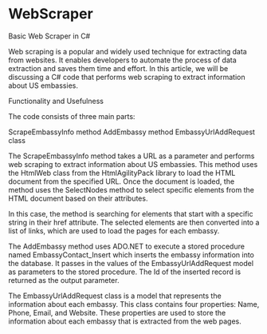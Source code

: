 # WebScraper

Basic Web Scraper in C#

Web scraping is a popular and widely used technique for extracting data from websites. It enables developers to automate the process of data extraction and saves them time and effort. In this article, we will be discussing a C# code that performs web scraping to extract information about US embassies.

Functionality and Usefulness

The code consists of three main parts:

ScrapeEmbassyInfo method
AddEmbassy method
EmbassyUrlAddRequest class

The ScrapeEmbassyInfo method takes a URL as a parameter and performs web scraping to extract information about US embassies. This method uses the HtmlWeb class from the HtmlAgilityPack library to load the HTML document from the specified URL. Once the document is loaded, the method uses the SelectNodes method to select specific elements from the HTML document based on their attributes.

In this case, the method is searching for elements that start with a specific string in their href attribute. The selected elements are then converted into a list of links, which are used to load the pages for each embassy.

The AddEmbassy method uses ADO.NET to execute a stored procedure named EmbassyContact_Insert which inserts the embassy information into the database. It passes in the values of the EmbassyUrlAddRequest model as parameters to the stored procedure. The Id of the inserted record is returned as the output parameter.

The EmbassyUrlAddRequest class is a model that represents the information about each embassy. This class contains four properties: Name, Phone, Email, and Website. These properties are used to store the information about each embassy that is extracted from the web pages.
